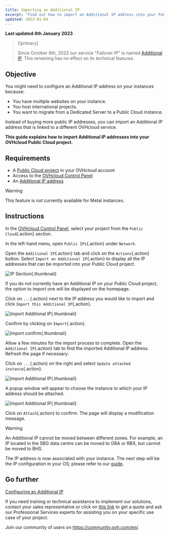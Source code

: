 ```yaml
---
title: Importing an Additional IP
excerpt: "Find out how to import an Additional IP address into your Public Cloud project"
updated: 2023-01-04
---
```


**Last updated 4th January 2023**

> [!primary]
>
> Since October 6th, 2022 our service "Failover IP" is named [Additional IP](https://www.ovhcloud.com/en-gb/network/additional-ip/). This renaming has no effect on its technical features.
>

## Objective

You might need to configure an Additional IP address on your instances because:

- You have multiple websites on your instance.
- You host international projects.
- You want to migrate from a Dedicated Server to a Public Cloud instance.

Instead of buying more public IP addresses, you can import an Additional IP address that is linked to a different OVHcloud service.

**This guide explains how to import Additional IP addresses into your OVHcloud Public Cloud project.**

## Requirements

- A [Public Cloud project](https://www.ovhcloud.com/en-gb/public-cloud/) in your OVHcloud account
- Access to the [OVHcloud Control Panel](https://www.ovh.com/auth/?action=gotomanager&from=https://www.ovh.co.uk/&ovhSubsidiary=GB)
- An [Additional IP address](https://www.ovhcloud.com/en-gb/bare-metal/ip/)

> [!warning]
> This feature is not currently available for Metal instances.
>

## Instructions

In the [OVHcloud Control Panel](https://www.ovh.com/auth/?action=gotomanager&from=https://www.ovh.co.uk/&ovhSubsidiary=GB), select your project from the `Public Cloud`{.action} section.

In the left-hand menu, open `Public IPs`{.action} under `Network`.

Open the `Additional IP`{.action} tab and click on the `Actions`{.action} button. Select `Import an Additional IP`{.action} to display all the IP addresses that can be imported into your Public Cloud project.

![IP Section](images/import22_01.png){.thumbnail}

If you do not currently have an Additional IP on your Public Cloud project, the option to import one will be displayed on the homepage.

Click on `...`{.action} next to the IP address you would like to import and click `Import this Additional IP`{.action}.

![Import Additional IP](images/import22_02.png){.thumbnail}

Confirm by clicking on `Import`{.action}.

![Import confirm](images/import22_03.png){.thumbnail}

Allow a few minutes for the import process to complete. Open the `Additional IP`{.action} tab to find the imported Additional IP address. Refresh the page if necessary.

Click on `...`{.action} on the right and select `Update attached instance`{.action}.

![Import Additional IP](images/import22_04.png){.thumbnail}

A popup window will appear to choose the instance to which your IP address should be attached.

![Import Additional IP](images/import22_05.png){.thumbnail}

Click on `Attach`{.action} to confirm. The page will display a modification message.

> [!warning]
>
> An Additional IP cannot be moved between different zones. For example, an IP located in the SBG data centre can be moved to GRA or RBX, but cannot be moved to BHS.
>

The IP address is now associated with your instance.
The next step will be the IP configuration in your OS; please refer to our [guide](/pages/platform/network-services/getting-started-04-configure-additional-ip-to-instance).

## Go further

[Configuring an Additional IP](/pages/platform/network-services/getting-started-04-configure-additional-ip-to-instance)

If you need training or technical assistance to implement our solutions, contact your sales representative or click on [this link](https://www.ovhcloud.com/en-gb/professional-services/) to get a quote and ask our Professional Services experts for assisting you on your specific use case of your project.

Join our community of users on <https://community.ovh.com/en/>.
